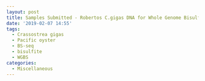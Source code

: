 ```yaml
---
layout: post
title: Samples Submitted - Robertos C.gigas DNA for Whole Genome Bisulfite Sequencing (Genewiz)
date: '2019-02-07 14:55'
tags: 
  - Crassostrea gigas
  - Pacific oyster
  - BS-seq
  - bisulfite
  - WGBS
categories: 
  - Miscellaneous
---
```

